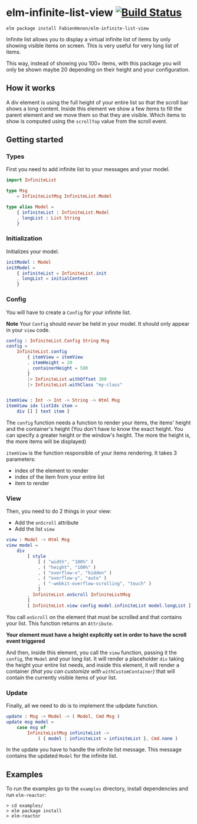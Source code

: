 # elm-infinite-list-view [![Build Status](https://travis-ci.org/FabienHenon/elm-infinite-list-view.svg?branch=master)](https://travis-ci.org/FabienHenon/elm-infinite-list-view)

```
elm package install FabienHenon/elm-infinite-list-view
```

Infinite list allows you to display a virtual infinite list of items by only showing visible items on screen. This is very useful for
very long list of items.

This way, instead of showing you 100+ items, with this package you will only be shown maybe 20 depending on their height
and your configuration.

## How it works
A div element is using the full height of your entire list so that the scroll bar shows a long content.
Inside this element we show a few items to fill the parent element and we move them so that they are visible. Which items to show
is computed using the `scrollTop` value from the scroll event.

## Getting started

### Types
First you need to add infinite list to your messages and your model.

```elm
import InfiniteList

type Msg
    = InfiniteListMsg InfiniteList.Model

type alias Model =
    { infiniteList : InfiniteList.Model
    , longList : List String
    }
```

### Initialization
Initializes your model.

```elm
initModel : Model
initModel =
    { infiniteList = InfiniteList.init
    , longList = initialContent
    }
```

### Config
You will have to create a `Config` for your infinite list.

**Note** Your `Config` should _never_ be held in your model. It should only appear in your `view` code.

```elm
config : InfiniteList.Config String Msg
config =
    InfiniteList.config
        { itemView = itemView
        , itemHeight = 20
        , containerHeight = 500
        }
        |> InfiniteList.withOffset 300
        |> InfiniteList.withClass "my-class"


itemView : Int -> Int -> String -> Html Msg
itemView idx listIdx item =
    div [] [ text item ]

```

The `config` function needs a function to render your items, the items' height and the container's height (You don't have to know
the exact height. You can specify a greater height or the window's height. The more the height is, the more items will be displayed)

`itemView` is the function responsible of your items rendering. It takes 3 parameters:
  * index of the element to render
  * index of the item from your entire list
  * item to render

### View
Then, you need to do 2 things in your view:
  * Add the `onScroll` attribute
  * Add the list `view`

```elm
view : Model -> Html Msg
view model =
    div
        [ style
            [ ( "width", "100%" )
            , ( "height", "100%" )
            , ( "overflow-x", "hidden" )
            , ( "overflow-y", "auto" )
            , ( "-webkit-overflow-scrolling", "touch" )
            ]
        , InfiniteList.onScroll InfiniteListMsg
        ]
        [ InfiniteList.view config model.infiniteList model.longList ]
```

You call `onScroll` on the element that must be scrolled and that contains your list. This function returns an `Attribute`.

**Your element must have a height explicitly set in order to have the scroll event triggered**

And then, inside this element, you call the `view` function, passing it the `config`, the `Model` and your long list.
It will render a placeholder `div` taking the height your entire list needs, and inside this element, it will render a container
_(that you can customize with `withCustomContainer`)_ that will contain the currently visible items of your list.

### Update
Finally, all we need to do is to implement the udpdate function.

```elm
update : Msg -> Model -> ( Model, Cmd Msg )
update msg model =
    case msg of
        InfiniteListMsg infiniteList ->
            ( { model | infiniteList = infiniteList }, Cmd.none )
```

In the update you have to handle the infinite list message. This message contains the updated `Model` for the infinite list.

## Examples

To run the examples go to the `examples` directory, install dependencies and run `elm-reactor`:

```
> cd examples/
> elm package install
> elm-reactor
```
